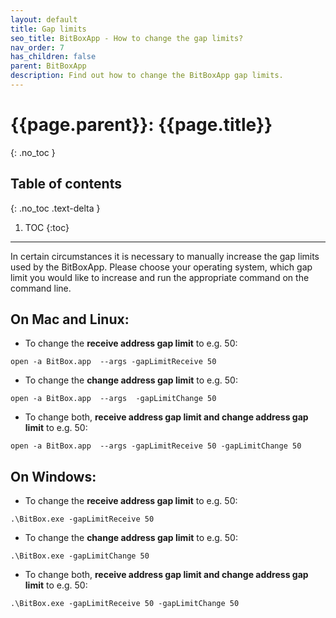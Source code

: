 ```yaml
---
layout: default
title: Gap limits
seo_title: BitBoxApp - How to change the gap limits?
nav_order: 7
has_children: false
parent: BitBoxApp
description: Find out how to change the BitBoxApp gap limits.
---
```


# {{page.parent}}: {{page.title}}
{: .no_toc }

## Table of contents
{: .no_toc .text-delta }

1. TOC
{:toc}

---
In certain circumstances it is necessary to manually increase the gap limits used by the BitBoxApp. Please choose your operating system, which gap limit you would like to increase and run the appropriate command on the command line.

## On Mac and Linux:
- To change the **receive address gap limit** to e.g. 50:

`open -a BitBox.app  --args -gapLimitReceive 50`

- To change the **change address gap limit** to e.g. 50:

`open -a BitBox.app  --args  -gapLimitChange 50`

- To change both, **receive address gap limit and change address gap limit** to e.g. 50:

`open -a BitBox.app  --args -gapLimitReceive 50 -gapLimitChange 50`

## On Windows:
- To change the **receive address gap limit** to e.g. 50:

`.\BitBox.exe -gapLimitReceive 50`

- To change the **change address gap limit** to e.g. 50:

`.\BitBox.exe -gapLimitChange 50`

- To change both, **receive address gap limit and change address gap limit** to e.g. 50:

`.\BitBox.exe -gapLimitReceive 50 -gapLimitChange 50`
